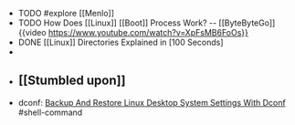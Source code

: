 - TODO #explore [[Menlo]]
- TODO How Does [[Linux]] [[Boot]] Process Work? -- [[ByteByteGo]]
  {{video https://www.youtube.com/watch?v=XpFsMB6FoOs}}
- DONE [[Linux]] Directories Explained in [100 Seconds]
-
- ## [[Stumbled upon]]
- dconf: [Backup And Restore Linux Desktop System Settings With Dconf](https://ostechnix.com/backup-and-restore-linux-desktop-system-settings-with-dconf/) #shell-command